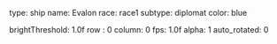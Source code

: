 type: ship
name: Evalon
race: race1
subtype: diplomat
color: blue

brightThreshold: 1.0f
row : 0
column: 0
fps: 1.0f
alpha: 1
auto_rotated: 0
 
